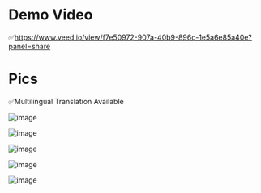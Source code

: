 # Demo Video

✅https://www.veed.io/view/f7e50972-907a-40b9-896c-1e5a6e85a40e?panel=share

# Pics
✅Multilingual Translation Available 

![image](https://github.com/user-attachments/assets/cf607442-def3-4a9f-8bf7-197b241eb79f)

![image](https://github.com/user-attachments/assets/b8bcde9f-6c9a-414a-bbc8-da6175ca53a0)

![image](https://github.com/user-attachments/assets/31ea836a-dc97-43ed-bd20-a6e053607da8)


![image](https://github.com/user-attachments/assets/0f9ed7c6-de62-42bd-8df1-4a834d97e2ea)

![image](https://github.com/user-attachments/assets/a555fff3-f1ac-43e1-ab3f-81ff6a1aa7ea)
